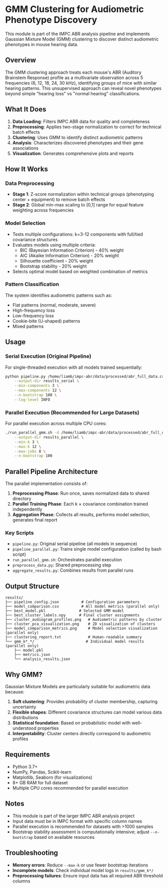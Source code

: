 # GMM Clustering for Audiometric Phenotype Discovery

This module is part of the IMPC ABR analysis pipeline and implements Gaussian Mixture Model (GMM) clustering to discover distinct audiometric phenotypes in mouse hearing data.

## Overview

The GMM clustering approach treats each mouse's ABR (Auditory Brainstem Response) profile as a multivariate observation across 5 frequencies (6, 12, 18, 24, 30 kHz), identifying groups of mice with similar hearing patterns. This unsupervised approach can reveal novel phenotypes beyond simple "hearing loss" vs "normal hearing" classifications.

## What It Does

1. **Data Loading**: Filters IMPC ABR data for quality and completeness
2. **Preprocessing**: Applies two-stage normalization to correct for technical batch effects
3. **Clustering**: Uses GMM to identify distinct audiometric patterns
4. **Analysis**: Characterizes discovered phenotypes and their gene associations
5. **Visualization**: Generates comprehensive plots and reports

## How It Works

### Data Preprocessing
- **Stage 1**: Z-score normalization within technical groups (phenotyping center + equipment) to remove batch effects
- **Stage 2**: Global min-max scaling to [0,1] range for equal feature weighting across frequencies

### Model Selection
- Tests multiple configurations: k=3-12 components with full/tied covariance structures
- Evaluates models using multiple criteria:
  - BIC (Bayesian Information Criterion) - 40% weight
  - AIC (Akaike Information Criterion) - 20% weight
  - Silhouette coefficient - 20% weight
  - Bootstrap stability - 20% weight
- Selects optimal model based on weighted combination of metrics

### Pattern Classification
The system identifies audiometric patterns such as:
- Flat patterns (normal, moderate, severe)
- High-frequency loss
- Low-frequency loss
- Cookie-bite (U-shaped) patterns
- Mixed patterns

## Usage

### Serial Execution (Original Pipeline)

For single-threaded execution with all models trained sequentially:

```bash
python pipeline.py /home/liamb/impc-abr/data/processed/abr_full_data.csv \
    --output-dir results_serial \
    --min-components 3 \
    --max-components 12 \
    --n-bootstrap 100 \
    --log-level INFO
```

### Parallel Execution (Recommended for Large Datasets)

For parallel execution across multiple CPU cores:

```bash
./run_parallel_gmm.sh -d /home/liamb/impc-abr/data/processed/abr_full_data.csv \
    --output-dir results_parallel \
    --min-k 3 \
    --max-k 12 \
    --max-jobs 8 \
    --n-bootstrap 100
```

## Parallel Pipeline Architecture

The parallel implementation consists of:

1. **Preprocessing Phase**: Run once, saves normalized data to shared directory
2. **Parallel Training Phase**: Each k × covariance combination trained independently
3. **Aggregation Phase**: Collects all results, performs model selection, generates final report

### Key Scripts

- `pipeline.py`: Original serial pipeline (all models in sequence)
- `pipeline_parallel.py`: Trains single model configuration (called by bash script)
- `run_parallel_gmm.sh`: Orchestrates parallel execution
- `preprocess_data.py`: Shared preprocessing step
- `aggregate_results.py`: Combines results from parallel runs

## Output Structure

```
results/
├── pipeline_config.json          # Configuration parameters
├── model_comparison.csv          # All model metrics (parallel only)
├── best_model.pkl               # Selected GMM model
├── best_cluster_labels.npy      # Final cluster assignments
├── cluster_audiogram_profiles.png   # Audiometric patterns by cluster
├── cluster_pca_visualization.png    # 2D visualization of clusters
├── model_comparison_metrics.png     # Model selection visualization (parallel only)
├── clustering_report.txt            # Human-readable summary
└── gmm_k*_*/                       # Individual model results (parallel only)
    ├── model.pkl
    ├── metrics.json
    └── analysis_results.json
```

## Why GMM?

Gaussian Mixture Models are particularly suitable for audiometric data because:

1. **Soft clustering**: Provides probability of cluster membership, capturing uncertainty
2. **Flexible shapes**: Different covariance structures can model various data distributions
3. **Statistical foundation**: Based on probabilistic model with well-understood properties
4. **Interpretability**: Cluster centers directly correspond to audiometric profiles

## Requirements

- Python 3.7+
- NumPy, Pandas, Scikit-learn
- Matplotlib, Seaborn (for visualizations)
- 8+ GB RAM for full dataset
- Multiple CPU cores recommended for parallel execution

## Notes

- This module is part of the larger IMPC ABR analysis project
- Input data must be in IMPC format with specific column names
- Parallel execution is recommended for datasets with >1000 samples
- Bootstrap stability assessment is computationally intensive; adjust `--n-bootstrap` based on available resources

## Troubleshooting

- **Memory errors**: Reduce `--max-k` or use fewer bootstrap iterations
- **Incomplete models**: Check individual model logs in `results/gmm_k*/`
- **Preprocessing failures**: Ensure input data has all required ABR threshold columns